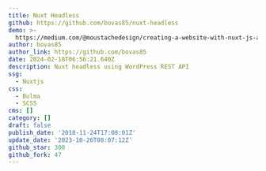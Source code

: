```yaml
---
title: Nuxt Headless
github: https://github.com/bovas85/nuxt-headless
demo: >-
  https://medium.com/@moustachedesign/creating-a-website-with-nuxt-js-and-wordpress-rest-api-51cf66599cf3
author: bovas85
author_link: https://github.com/bovas85
date: 2024-02-18T06:56:21.640Z
description: Nuxt headless using WordPress REST API
ssg:
  - Nuxtjs
css:
  - Bulma
  - SCSS
cms: []
category: []
draft: false
publish_date: '2018-11-24T17:08:01Z'
update_date: '2023-10-26T08:07:12Z'
github_star: 300
github_fork: 47
---
```

